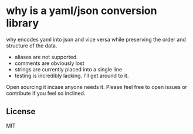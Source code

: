 # why is a yaml/json conversion library

why encodes yaml into json and vice versa while preserving the order and structure of the data.

-   aliases are not supported.
-   comments are obviously lost
-   strings are currently placed into a single line
-   testing is incredibly lacking. I'll get around to it.

Open sourcing it incase anyone needs it. Please feel free to open issues or contribute if you feel so inclined.

## License

MIT
